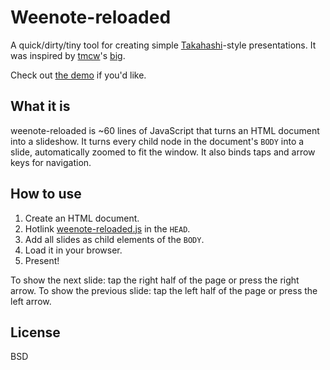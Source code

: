 # Weenote-reloaded

A quick/dirty/tiny tool for creating simple [Takahashi](http://en.wikipedia.org/wiki/Takahashi_method)-style presentations. It was inspired by [tmcw](https://github.com/tmcw)'s [big](https://github.com/tmcw/big).

Check out [the demo](https://eyssette.github.io/weenote-reloaded/) if you'd like.

## What it is

weenote-reloaded is ~60 lines of JavaScript that turns an HTML document into a slideshow. It turns every child node in the document's `BODY` into a slide, automatically zoomed to fit the window. It also binds taps and arrow keys for navigation.

## How to use

1. Create an HTML document.
2. Hotlink [weenote-reloaded.js](https://raw.githubusercontent.com/eyssette/weenote-reloaded/main/weenote-reloaded.js) in the `HEAD`.
3. Add all slides as child elements of the `BODY`.
4. Load it in your browser.
5. Present!

To show the next slide: tap the right half of the page or press the right arrow.
To show the previous slide: tap the left half of the page or press the left arrow.

## License

BSD
